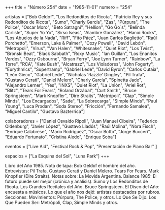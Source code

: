 +++
title = "Número 254"
date = "1985-11-01"
numero = "254"

artistas = ["Bob Geldof", "Los Redonditos de Ricota", "Patricio Rey y sus Redonditos de Ricota", "Sumo", "Charly García", "Zas", "Púrpura", "The Police", "Oscar Moro", "Beto Satragni", "Hellion", "Go Go´s", "Belinda Carlisle", "Super Yo Yo", "Sirso Iseas", "Alambre González", "Hanoi Rocks", "Los Abuelos de la Nada", "Riff", "Fito Páez", "Juan Carlos Baglietto", "Raúl Porchetto", "Emerson, Lake & Palmer", "Cozy Powell", "David Lebón", "Metropoli", "Virus", "Van Halen", "Whitesnake", "Quiet Riot", "Los Twist", "Bronski Beat", "Black Sabbath", "Roxy Music", "Ian Guillan", "Los Enanitos Verdes", "Ozzy Osbourne", "Bryan Ferry", "Joe Lynn Turner", "Rainbow", "La Torre", "RCA", "Kate Bush", "Alcatrazz", "Los Violadores", "John Fogerty", "Eurythmics", "Supertramp", "Gabriel Lede", "David Byron", "Carlos Cutaia", "León Gieco", "Gabriel Lede", "Nicholas 'Razzle' Dingley", "Pil Trafa", "Gustavo Cerati", "Daniel Melero", "Charly García", "Spinetta Jade", "Alejandro Lerner", "Yes", "INXS", "Quiet Riot", "La Unión", "Ariel Rot", "Blitz", "Tears For Fears", "Roland Orzábal", "Curt Smith", "Bruce Springsteen", "Mark Knopfler", "Dire Straits", "Metrópoli", "Clap", "Simple Minds", "Los Encargados", "Sade", "La Sobrecarga", "Simple Minds", "Paul Young", "Luca Prodan", "Soda Stereo", "Fricción", "Fernando Samalea", "Miguel Cantilo", "Gustavo Bazterrica"]

colaboradores = ["Daniel Osvaldo Ripoll", "Juan Manuel Cibeira", "Federico Oldenburg", "Javier López", "Gustavo Lladós", "Raúl Molina", "Nora Fisch", "Enrique Calabrese", "Mario Rodríguez", "Oscar Botto", "Jorge Bucceri", "Eduardo Fortunato", "Cristina Aledo", "Enrique Soba"]

eventos = ["Live Aid", "Festival Rock & Pop", "Presentación de Piano Bar" ]

espacios = ["La Esquina del Sol", "Luna Park"]
+++

Libro del Año 1985. 
Nota de tapa:
Bob Geldof el hombre del año. 
Entrevistas:
Pil Trafa, Gustavo Cerati y Daniel Melero. Tears For Fears. Mark Knopfler (Dire Straits).
Notas sobre:
La Movida Argentina. 
Balance 1985: El futuro puede ser mejor (crónica y análisis).
Sumo y Los Redonditos de Ricota. 
Los Grandes Recitales del Año. 
Bruce Springsteen.
El Disco del Año: encuesta a músicos. 
Lo que el año nos dejó: artistas destacados por rubros.
Secciones:
Movimientos: Púrpura, The Police, y otros. 
Lo Que Se Dijo. 
Los Que Pueden Ser: Metrópoli, Clap, Simple Minds y otros. 
